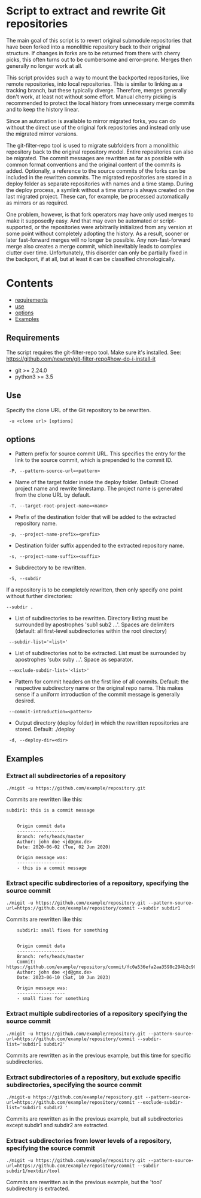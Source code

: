 # Script to extract and rewrite Git repositories

The main goal of this script is to revert original submodule repositories that have been forked into a monolithic repository back to their original structure. If changes in forks are to be returned from there with cherry picks, this often turns out to be cumbersome and error-prone. Merges then generally no longer work at all.

This script provides such a way to mount the backported repositories, like remote repositories, into local repositories. This is similar to linking as a tracking branch, but these typically diverge. Therefore, merges generally don't work, at least not without some effort. Manual cherry picking is recommended to protect the local history from unnecessary merge commits and to keep the history linear.

Since an automation is available to mirror migrated forks, you can do without the direct use of the original fork repositories and instead only use the migrated mirror versions.

The git-filter-repo tool is used to migrate subfolders from a monolithic repository back to the original repository model. Entire repositories can also be migrated. The commit messages are rewritten as far as possible with common format conventions and the original content of the commits is added. Optionally, a reference to the source commits of the forks can be included in the rewritten commits. The migrated repositories are stored in a deploy folder as separate repositories with names and a time stamp. During the deploy process, a symlink without a time stamp is always created on the last migrated project. These can, for example, be processed automatically as mirrors or as required.

One problem, however, is that fork operators may have only used merges to make it supposedly easy. And that may even be automated or script-supported, or the repositories were arbitrarily initialized from any version at some point without completely adopting the history. As a result, sooner or later fast-forward merges will no longer be possible. Any non-fast-forward merge also creates a merge commit, which inevitably leads to complex clutter over time. Unfortunately, this disorder can only be partially fixed in the backport, if at all, but at least it can be classified chronologically.


# Contents

  * [requirements](#requirements)
  * [use](#use)
  * [options](#options)
  * [Examples](#examples)

## Requirements

The script requires the git-filter-repo tool. Make sure it's installed. See: https://github.com/newren/git-filter-repo#how-do-i-install-it
  * git >= 2.24.0
  * python3 >= 3.5

## Use
Specify the clone URL of the Git repository to be rewritten.
```
 -u <clone url> [options]
```

## options
* Pattern prefix for source commit URL. This specifies the entry for the link to the source commit, which is prepended to the commit ID.
```
 -P, --pattern-source-url=<pattern>
```


* Name of the target folder inside the deploy folder. Default: Cloned project name and rewrite timestamp. The project name is generated from the clone URL by default.
```
 -T, --target-root-project-name=<name>
```


* Prefix of the destination folder that will be added to the extracted repository name.
```
 -p, --project-name-prefix=<prefix>
```


* Destination folder suffix appended to the extracted repository name.
```
 -s, --project-name-suffix=<suffix>
```


* Subdirectory to be rewritten.
```
 -S, --subdir
```
If a repository is to be completely rewritten, then only specify one point without further directories:
```
--subdir .
```

* List of subdirectories to be rewritten. Directory listing must be surrounded by apostrophes 'sub1 sub2 ...'.
Spaces are delimiters (default: all first-level subdirectories within the root directory)
```
 --subdir-list='<list>'
```


* List of subdirectories not to be extracted. List must be surrounded by apostrophes 'subx suby ...'. Space as separator.
```
 --exclude-subdir-list='<list>'
```


* Pattern for commit headers on the first line of all commits. Default: the respective subdirectory name or the original repo name.
This makes sense if a uniform introduction of the commit message is generally desired.
```
 --commit-introduction=<pattern>
```


* Output directory (deploy folder) in which the rewritten repositories are stored. Default: ./deploy
```
 -d, --deploy-dir=<dir>
```


## Examples

### Extract all subdirectories of a repository
```
./migit -u https://github.com/example/repository.git
```
Commits are rewritten like this:
```
subdir1: this is a commit message
    
    
    Origin commit data
    ------------------
    Branch: refs/heads/master
    Author: john doe <jd@gmx.de>
    Date: 2020-06-02 (Tue, 02 Jun 2020)
    
    Origin message was:
    ------------------
    - this is a commit message
```

### Extract specific subdirectories of a repository, specifying the source commit
```
./migit -u https://github.com/example/repository.git --pattern-source-url=https://github.com/example/repository/commit --subdir subdir1
```
Commits are rewritten like this:
```
    subdir1: small fixes for something
    
    
    Origin commit data
    ------------------
    Branch: refs/heads/master
    Commit: https://github.com/example/repository/commit/fc0a536efa2aa3598c294b2c9030d2844f970be9
    Author: john doe <jd@gmx.de>
    Date: 2023-06-10 (Sat, 10 Jun 2023)
    
    Origin message was:
    ------------------
    - small fixes for something
```

### Extract multiple subdirectories of a repository specifying the source commit
```
./migit -u https://github.com/example/repository.git --pattern-source-url=https://github.com/example/repository/commit --subdir-list='subdir1 subdir2'
```
Commits are rewritten as in the previous example, but this time for specific subdirectories.


### Extract subdirectories of a repository, but exclude specific subdirectories, specifying the source commit
```
./migit-u https://github.com/example/repository.git --pattern-source-url=https://github.com/example/repository/commit --exclude-subdir-list='subdir1 subdir2 '
```
Commits are rewritten as in the previous example, but all subdirectories except subdir1 and subdir2 are extracted.


### Extract subdirectories from lower levels of a repository, specifying the source commit
```
./migit -u https://github.com/example/repository.git --pattern-source-url=https://github.com/example/repository/commit --subdir subdir1/nextdir/tool
```
Commits are rewritten as in the previous example, but the 'tool' subdirectory is extracted.